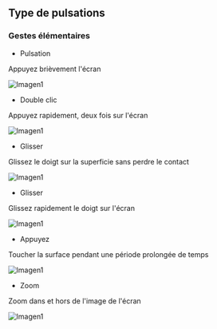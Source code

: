 ## Type de pulsations

### Gestes élémentaires

*	Pulsation

Appuyez brièvement l'écran

![Imagen1](http://static.energysistem.com/images/manuals/39530/535569b2b5b35.jpg)

*	Double clic

Appuyez rapidement, deux fois sur l'écran

![Imagen1](http://static.energysistem.com/images/manuals/39530/535569bdd9805.jpg)

*	Glisser

Glissez le doigt sur la superficie sans perdre le contact

![Imagen1](http://static.energysistem.com/images/manuals/39530/535569cfdb51d.jpg)

*	Glisser

Glissez rapidement le doigt sur l'écran

![Imagen1](http://static.energysistem.com/images/manuals/39530/53556aaed15c2.jpg)

*	Appuyez

Toucher la surface pendant une période prolongée de temps

![Imagen1](http://static.energysistem.com/images/manuals/39530/53556aedbd1e1.jpg)

*	Zoom

Zoom dans et hors de l'image de l'écran

![Imagen1](http://static.energysistem.com/images/manuals/39530/53556afc48900.jpg)
